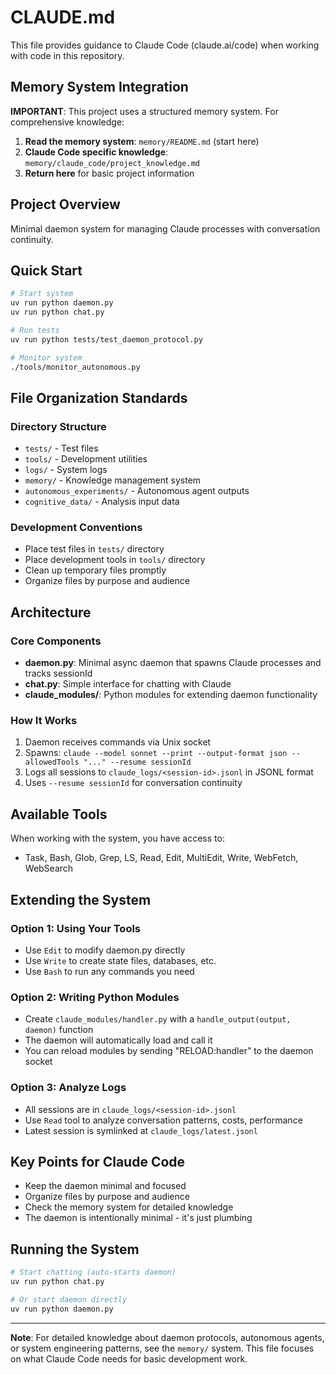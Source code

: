 # CLAUDE.md

This file provides guidance to Claude Code (claude.ai/code) when working with code in this repository.

## Memory System Integration

**IMPORTANT**: This project uses a structured memory system. For comprehensive knowledge:

1. **Read the memory system**: `memory/README.md` (start here)
2. **Claude Code specific knowledge**: `memory/claude_code/project_knowledge.md`
3. **Return here** for basic project information

## Project Overview
Minimal daemon system for managing Claude processes with conversation continuity.

## Quick Start
```bash
# Start system
uv run python daemon.py
uv run python chat.py

# Run tests  
uv run python tests/test_daemon_protocol.py

# Monitor system
./tools/monitor_autonomous.py
```

## File Organization Standards

### Directory Structure
- `tests/` - Test files
- `tools/` - Development utilities  
- `logs/` - System logs
- `memory/` - Knowledge management system
- `autonomous_experiments/` - Autonomous agent outputs
- `cognitive_data/` - Analysis input data

### Development Conventions
- Place test files in `tests/` directory
- Place development tools in `tools/` directory
- Clean up temporary files promptly
- Organize files by purpose and audience

## Architecture

### Core Components
- **daemon.py**: Minimal async daemon that spawns Claude processes and tracks sessionId
- **chat.py**: Simple interface for chatting with Claude
- **claude_modules/**: Python modules for extending daemon functionality

### How It Works
1. Daemon receives commands via Unix socket
2. Spawns: `claude --model sonnet --print --output-format json --allowedTools "..." --resume sessionId`
3. Logs all sessions to `claude_logs/<session-id>.jsonl` in JSONL format
4. Uses `--resume sessionId` for conversation continuity

## Available Tools
When working with the system, you have access to:
- Task, Bash, Glob, Grep, LS, Read, Edit, MultiEdit, Write, WebFetch, WebSearch

## Extending the System

### Option 1: Using Your Tools
- Use `Edit` to modify daemon.py directly
- Use `Write` to create state files, databases, etc.
- Use `Bash` to run any commands you need

### Option 2: Writing Python Modules
- Create `claude_modules/handler.py` with a `handle_output(output, daemon)` function
- The daemon will automatically load and call it
- You can reload modules by sending "RELOAD:handler" to the daemon socket

### Option 3: Analyze Logs
- All sessions are in `claude_logs/<session-id>.jsonl`
- Use `Read` tool to analyze conversation patterns, costs, performance
- Latest session is symlinked at `claude_logs/latest.jsonl`

## Key Points for Claude Code
- Keep the daemon minimal and focused
- Organize files by purpose and audience
- Check the memory system for detailed knowledge
- The daemon is intentionally minimal - it's just plumbing

## Running the System
```bash
# Start chatting (auto-starts daemon)
uv run python chat.py

# Or start daemon directly
uv run python daemon.py
```

---

**Note**: For detailed knowledge about daemon protocols, autonomous agents, or system engineering patterns, see the `memory/` system. This file focuses on what Claude Code needs for basic development work.